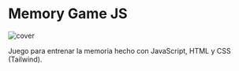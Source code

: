 # Memory Game JS

![cover](image.png)

Juego para entrenar la memoria hecho con JavaScript, HTML y CSS (Tailwind).
